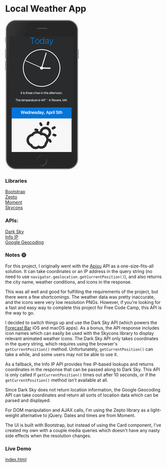 # Local Weather App

![Local Weather](local-weather.png)

### Libraries
[Bootstrap](https://v4-alpha.getbootstrap.com/)  
[Zepto](http://zeptojs.com/)  
[Moment](https://momentjs.com/)  
[Skycons](http://darkskyapp.github.io/skycons/)

### APIs:
[Dark Sky](https://darksky.net/dev/)  
[Info IP](https://infoip.io/)  
[Google Geocoding](https://developers.google.com/maps/documentation/geocoding/start)

### Notes :sun_with_face:

For this project, I originally went with the [Apixu](https://www.apixu.com/) API as a one-size-fits-all solution. It can take coordinates or an IP address in the query string (no need to use `navigator.geolocation.getCurrentPosition()`), and also returns the city name, weather conditions, and icons in the response. 

This was all well and good for fulfilling the requirements of the project, but there were a few shortcomings. The weather data was pretty inaccurate, and the icons were very low resolution PNGs. However, if you're looking for a fast and easy way to complete this project for Free Code Camp, this API is the way to go.

I decided to switch things up and use the Dark Sky API (which powers the [Forecast Bar](http://forecastbar.com/) iOS and macOS apps). As a bonus, the API response includes icon names which can easily be used with the Skycons library to display relevant animated weather icons. The Dark Sky API only takes coordinates in the query string, which requires using the browser's `getCurrentPosition()` method. Unfortunately, `getCurrentPosition()` can take a while, and some users may not be able to use it.

As a fallback, the Info IP API provides free IP-based lookups and returns coordinates in the response that can be passed along to Dark Sky. This API is only called if `getCurrentPosition()` times out after 10 seconds, or if the `getCurrentPosition()` method isn't available at all.

Since Dark Sky does not return location information, the Google Geocoding API can take coordinates and return all sorts of location data which can be parsed and displayed.

For DOM manipulation and AJAX calls, I'm using the Zepto library as a light-weight alternative to jQuery. Dates and times are from Moment.

The UI is built with Bootstrap, but instead of using the Card component, I've created my own with a couple media queries which doesn't have any nasty side effects when the resolution changes.


### Live Demo

[index.html](https://adamelliotfields.github.io/free-code-camp/front-end-development/5-local-weather/index.html)
